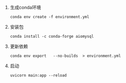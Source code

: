 1. 生成conda环境
    ```shell
    conda env create -f environment.yml
    ```

2. 安装包
    ```shell
    conda install -c conda-forge aiomysql 
    ```

3. 更新依赖
    ```shell
    conda env export   --no-builds  > environment.yml
    ```
4. 启动
    ```shell
   uvicorn main:app --reload
   ```